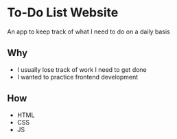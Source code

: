 # To-Do List Website
An app to keep track of what I need to do on a daily basis

## Why
- I usually lose track of work I need to get done
- I wanted to practice frontend development

## How
- HTML
- CSS
- JS
